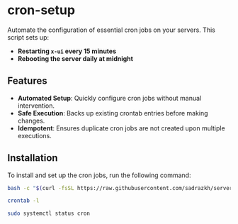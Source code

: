 # cron-setup

Automate the configuration of essential cron jobs on your servers. This script sets up:

- **Restarting `x-ui` every 15 minutes**
- **Rebooting the server daily at midnight**

## Features

- **Automated Setup**: Quickly configure cron jobs without manual intervention.
- **Safe Execution**: Backs up existing crontab entries before making changes.
- **Idempotent**: Ensures duplicate cron jobs are not created upon multiple executions.

## Installation

To install and set up the cron jobs, run the following command:

```bash
bash -c "$(curl -fsSL https://raw.githubusercontent.com/sadrazkh/server_corn_setup/main/install.sh)"
```

```bash
crontab -l

```
```bash
sudo systemctl status cron
```
